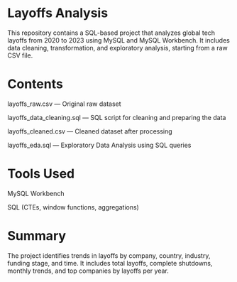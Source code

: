 # Layoffs Analysis
This repository contains a SQL-based project that analyzes global tech layoffs from 2020 to 2023 using MySQL and MySQL Workbench. It includes data cleaning, transformation, and exploratory analysis, starting from a raw CSV file.

# Contents
layoffs_raw.csv — Original raw dataset

layoffs_data_cleaning.sql — SQL script for cleaning and preparing the data

layoffs_cleaned.csv — Cleaned dataset after processing

layoffs_eda.sql — Exploratory Data Analysis using SQL queries

# Tools Used

MySQL Workbench

SQL (CTEs, window functions, aggregations)

# Summary
The project identifies trends in layoffs by company, country, industry, funding stage, and time. It includes total layoffs, complete shutdowns, monthly trends, and top companies by layoffs per year.
